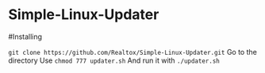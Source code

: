 # Simple-Linux-Updater

#Installing

``git clone https://github.com/Realtox/Simple-Linux-Updater.git``
Go to the directory
Use ``chmod 777 updater.sh``
And run it with ``./updater.sh``
